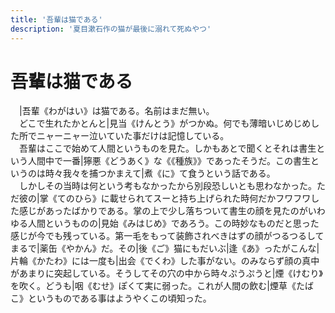 ```yaml
---
title: '吾輩は猫である'
description: '夏目漱石作の猫が最後に溺れて死ぬやつ'
---
```


# 吾輩は猫である

　|吾輩《わがはい》は猫である。名前はまだ無い。  
　どこで生れたかとんと|見当《けんとう》がつかぬ。何でも薄暗いじめじめした所でニャーニャー泣いていた事だけは記憶している。  
　吾輩はここで始めて人間というものを見た。しかもあとで聞くとそれは書生という人間中で一番|獰悪《どうあく》な《《種族》》であったそうだ。この書生というのは時々我々を捕つかまえて|煮《に》て食うという話である。  
　しかしその当時は何という考もなかったから別段恐しいとも思わなかった。ただ彼の|掌《てのひら》に載せられてスーと持ち上げられた時何だかフワフワした感じがあったばかりである。掌の上で少し落ちついて書生の顔を見たのがいわゆる人間というものの|見始《みはじめ》であろう。この時妙なものだと思った感じが今でも残っている。第一毛をもって装飾されべきはずの顔がつるつるしてまるで|薬缶《やかん》だ。その|後《ご》猫にもだいぶ|逢《あ》ったがこんな|片輪《かたわ》には一度も|出会《でくわ》した事がない。のみならず顔の真中があまりに突起している。そうしてその穴の中から時々ぷうぷうと|煙《けむり》を吹く。どうも|咽《むせ》ぽくて実に弱った。これが人間の飲む|煙草《たばこ》というものである事はようやくこの頃知った。
